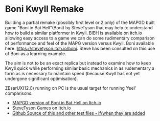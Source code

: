 # Boni Kwyll Remake

Building a partial remake (possibly first level or 2 only) of the MAPGD built game "Boni in Bat Hell"(Boni) by SteveTyson that may help to understand how to build a similar platformer in Kwyll. BIBH is available on itch.io allowing easy access to a game we can do some rudimentary comparison of performance and feel of the MAPG version versus Kwyll. Boni available here: https://stevetyson.itch.io/boni. Steve has been consulted on this use of Boni as a learning example.

The aim is not to be an exact replica but instead to examine how to keep Kwyll quick while performing similar basic mechanics in as rudementary a form as is necessary to maintain speed (because Kwyll has not yet undergone significant optimisation). 

ZEsarUX(12.0) running on PC is the usual target for running 'feel' comparisons.

- [MAPGD version of Boni in Bat Hell on Itch.io](https://stevetyson.itch.io/boni)
- [SteveTyson Games on Itch.io](https://itch.io/profile/stevetyson)
- [Github Source of this and other test files - if/when they are added](https://github.com/mdgunn/kwyll_tests_mdg/blob/main/README.md)

